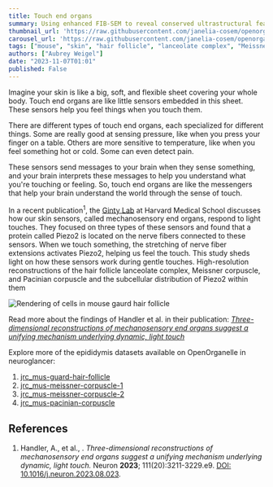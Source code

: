 ```yaml
---
title: Touch end organs
summary: Using enhanced FIB-SEM to reveal conserved ultrastructural features in end organs
thumbnail_url: 'https://raw.githubusercontent.com/janelia-cosem/openorganelle-blog/main/assets/mouse-hair-thumbnail.png'
carousel_url: 'https://raw.githubusercontent.com/janelia-cosem/openorganelle-blog/main/assets/mouse-hair-banner.png'
tags: ["mouse", "skin", "hair follicle", "lanceolate complex", "Meissner corpuscle", "Pacinian corpuscle", "end organs"]
authors: ["Aubrey Weigel"]
date: "2023-11-07T01:01"
published: False
---
```


Imagine your skin is like a big, soft, and flexible sheet covering your whole body. Touch end organs are like little sensors embedded in this sheet. These sensors help you feel things when you touch them.

There are different types of touch end organs, each specialized for different things. Some are really good at sensing pressure, like when you press your finger on a table. Others are more sensitive to temperature, like when you feel something hot or cold. Some can even detect pain.

These sensors send messages to your brain when they sense something, and your brain interprets these messages to help you understand what you're touching or feeling. So, touch end organs are like the messengers that help your brain understand the world through the sense of touch.

In a recent publication<sup>1</sup>, the [Ginty Lab](https://www.gintylab.hms.harvard.edu) at Harvard Medical School discusses how our skin sensors, called mechanosensory end organs, respond to light touches. They focused on three types of these sensors and found that a protein called Piezo2 is located on the nerve fibers connected to these sensors. When we touch something, the stretching of nerve fiber extensions activates Piezo2, helping us feel the touch. This study sheds light on how these sensors work during gentle touches.
High-resolution reconstructions of the hair follicle lanceolate complex, Meissner corpuscle, and Pacinian corpuscle and the subcellular distribution of Piezo2 within them

![Rendering of cells in mouse gaurd hair follicle](https://raw.githubusercontent.com/janelia-cosem/openorganelle-blog/main/assets/mouse-hair.png)

Read more about the findings of Handler et al. in their publication: [_Three-dimensional reconstructions of mechanosensory end organs suggest a unifying mechanism underlying dynamic, light touch_](https://doi.org/10.1016/j.neuron.2023.08.023)

Explore more of the epididymis datasets available on OpenOrganelle in neuroglancer:
1. [jrc_mus-guard-hair-follicle](https://openorganelle.janelia.org/datasets/jrc_mus-guard-hair-follicle)
2. [jrc_mus-meissner-corpuscle-1](https://openorganelle.janelia.org/datasets/jrc_mus-meissner-corpuscle-1)
3. [jrc_mus-meissner-corpuscle-2](https://openorganelle.janelia.org/datasets/jrc_mus-meissner-corpuscle-2)
4. [jrc_mus-pacinian-corpuscle](https://openorganelle.janelia.org/datasets/jrc_mus-pacinian-corpuscle)

## References
1. Handler, A., et al., . _Three-dimensional reconstructions of mechanosensory end organs suggest a unifying mechanism underlying dynamic, light touch._ Neuron **2023**; 111(20):3211-3229.e9. [DOI: 10.1016/j.neuron.2023.08.023](https://doi.org/10.1016/j.neuron.2023.08.023).

